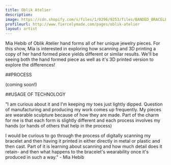 ```yaml
---
title: Oblik Atelier
description: 
image: https://cdn.shopify.com/s/files/1/0296/9253/files/BANDED_BRACELET-OBLIK-ATELIER_2048x2048.jpg?903994952440375045
profileurl: http://www.fiercelymade.com/pages/oblik-atelier
layout: artist
---
```


Mia Hebib of Oblik Atelier hand forms all of her unique jewelry pieces. For this show, Mia is interested in exploring how scanning and 3D printing a copy of her hand formed piece yields different or similar results.
We'll be seeing both the hand formed piece as well as it's 3D printed version to explore the differences!

##PROCESS

(coming soon!)

##USAGE OF TECHNOLOGY

"I am curious about it and I'm keeping my toes just lightly dipped.
Question of manufacturing and producing my work comes up frequently. My pieces are wearable sculpture because of how they are made. Part of the charm for me is that each form is slightly different and each process involves my hands (or hands of others that help in the process) 

I would be curious to go through the process of digitally scanning my bracelet and then having it printed in either directly in  metal or plastic and then cast.
Part of it is learning about scanning and how much detail does it retain- and then what happens to the bracelet's wearability once it's produced in such a way." - Mia Hebib
